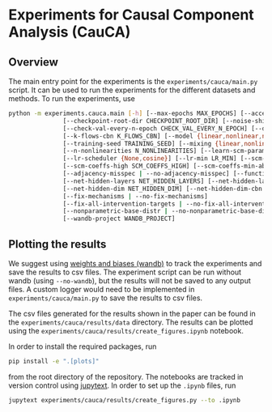 # Experiments for Causal Component Analysis (CauCA)

## Overview

The main entry point for the experiments is the `experiments/cauca/main.py` script.
It can be used to run the experiments for the different datasets and methods.
To run the experiments, use
```bash
python -m experiments.cauca.main [-h] [--max-epochs MAX_EPOCHS] [--accelerator ACCELERATOR] [--batch-size BATCH_SIZE] [--lr LR]
               [--checkpoint-root-dir CHECKPOINT_ROOT_DIR] [--noise-shift-type {mean,std}]
               [--check-val-every-n-epoch CHECK_VAL_EVERY_N_EPOCH] [--dgp DGP] [--k-flows K_FLOWS]
               [--k-flows-cbn K_FLOWS_CBN] [--model {linear,nonlinear,naive}] [--seed SEED]
               [--training-seed TRAINING_SEED] [--mixing {linear,nonlinear}] [--scm {linear,location-scale}]
               [--n-nonlinearities N_NONLINEARITIES] [--learn-scm-params | --no-learn-scm-params]
               [--lr-scheduler {None,cosine}] [--lr-min LR_MIN] [--scm-coeffs-low SCM_COEFFS_LOW]
               [--scm-coeffs-high SCM_COEFFS_HIGH] [--scm-coeffs-min-abs-value SCM_COEFFS_MIN_ABS_VALUE] [--snr SNR]
               [--adjacency-misspec | --no-adjacency-misspec] [--function-misspec | --no-function-misspec]
               [--net-hidden-layers NET_HIDDEN_LAYERS] [--net-hidden-layers-cbn NET_HIDDEN_LAYERS_CBN]
               [--net-hidden-dim NET_HIDDEN_DIM] [--net-hidden-dim-cbn NET_HIDDEN_DIM_CBN]
               [--fix-mechanisms | --no-fix-mechanisms]
               [--fix-all-intervention-targets | --no-fix-all-intervention-targets]
               [--nonparametric-base-distr | --no-nonparametric-base-distr] [--wandb | --no-wandb]
               [--wandb-project WANDB_PROJECT]
```

## Plotting the results

We suggest using [weights and biases (wandb)](https://wandb.ai/) to track the experiments and save the results to csv files.
The experiment script can be run without wandb (using `--no-wandb`), but the results will not be saved to any output files.
A custom logger would need to be implemented in `experiments/cauca/main.py` to save the results to csv files.

The csv files generated for the results shown in the paper can be found in the `experiments/cauca/results/data` directory.
The results can be plotted using the `experiments/cauca/results/create_figures.ipynb` notebook.

In order to install the required packages, run
```bash
pip install -e ".[plots]"
```
from the root directory of the repository. The notebooks are tracked in version control using
[jupytext](https://github.com/mwouts/jupytext).
In order to set up the `.ipynb` files, run
```bash
jupytext experiments/cauca/results/create_figures.py --to .ipynb
```